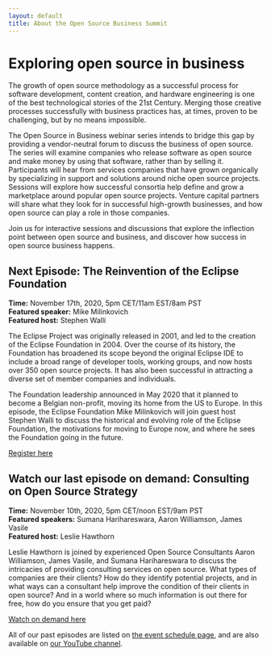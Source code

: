 ```yaml
---
layout: default
title: About the Open Source Business Summit
---
```


# Exploring open source in business

The growth of open source methodology as a successful process for software development, content creation, and hardware engineering is one of the best technological stories of the 21st Century. Merging those creative processes successfully with business practices has, at times, proven to be challenging, but by no means impossible.

The Open Source in Business webinar series intends to bridge this gap by providing a vendor-neutral forum to discuss the business of open source. The series will examine companies who release software as open source and make money by using that software, rather than by selling it. Participants will hear from services companies that have grown organically by specializing in support and solutions around niche open source projects. Sessions will explore how successful consortia help define and grow a marketplace around popular open source projects. Venture capital partners will share what they look for in successful high-growth businesses, and how open source can play a role in those companies.

Join us for interactive sessions and discussions that explore the inflection point between open source and business, and discover how success in open source business happens.

## Next Episode: The Reinvention of the Eclipse Foundation

**Time:** November 17th, 2020, 5pm CET/11am EST/8am PST  
**Featured speaker:** Mike Milinkovich  
**Featured host:** Stephen Walli  

The Eclipse Project was originally released in 2001, and led to the
creation of the Eclipse Foundation in 2004. Over the course of its
history, the Foundation has broadened its scope beyond the original
Eclipse IDE to include a broad range of developer tools, working
groups, and  now hosts over 350 open source projects. It has also
been successful in attracting a diverse set of member companies and
individuals.

The Foundation leadership announced in May 2020 that it planned to
become a Belgian non-profit, moving its home from the US to Europe.
In this episode, the Eclipse Foundation Mike Milinkovich will join
guest host Stephen Walli to discuss the historical and evolving
role of the Eclipse Foundation, the motivations for moving to
Europe now, and where he sees the Foundation going in the future.

[Register here](https://www.crowdcast.io/e/osbusiness8)

## Watch our last episode on demand: Consulting on Open Source Strategy

**Time:** November 10th, 2020, 5pm CET/noon EST/9am PST   
**Featured speakers:** Sumana Harihareswara, Aaron Williamson, James Vasile  
**Featured host:** Leslie Hawthorn  

Leslie Hawthorn is joined by experienced Open Source Consultants Aaron
Williamson, James Vasile, and Sumana Harihareswara to discuss the intricacies
of providing consulting services on open source. What types of companies are
their clients? How do they identify potential projects, and in what ways can
a consultant help improve the condition of their clients in open source? And
in a world where so much information is out there for free, how do you ensure
that you get paid?

[Watch on demand here](https://www.crowdcast.io/e/osbusiness7)


All of our past episodes are listed on [the event schedule page](schedule.html), and 
are also available on [our YouTube channel](https://www.youtube.com/channel/UCwBgcnITw43mboBSplHDRMQ).

